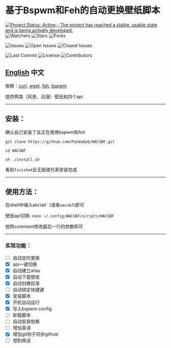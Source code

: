 # 基于Bspwm和Feh的自动更换壁纸脚本

[![Project Status: Active – The project has reached a stable, usable state and is being actively developed.](https://www.repostatus.org/badges/latest/active.svg)](https://git.pandaquq.tk/panda/WACSBF) ![Watchers](https://badgen.net/github/watchers/PandaQuQ/WACSBF) ![Stars](https://badgen.net/github/stars/PandaQuQ/WACSBF) ![Forks](https://badgen.net/github/forks/PandaQuQ/WACSBF)

![Issues](https://badgen.net/github/issues/PandaQuQ/WACSBF) ![Open Issues](https://badgen.net/github/open-issues/PandaQuQ/WACSBF)  ![Closed Issues](https://badgen.net/github/closed-issues/PandaQuQ/WACSBF) 

![Last Commit](https://badgen.net/github/last-commit/PandaQuQ/WACSBF) ![License](https://badgen.net/github/license/PandaQuQ/WACSBF) ![Contributors](https://badgen.net/github/contributors/PandaQuQ/WACSBF) 


[English](https://github.com/PandaQuQ/WACSBF/blob/master/README.md)
 中文
---
依赖：[curl](https://curl.se/), [wget](https://www.gnu.org/software/wget/), [feh](https://feh.finalrewind.org/), [bspwm](https://github.com/baskerville/bspwm)

提供两类（风景、动漫）壁纸和四个api

---
## 安装：
确认自己安装了且正在使用bspwm和feh

`git clone https://github.com/PandaQuQ/WACSBF.git`

`cd WACSBF`

`sh ./install.sh`

看到`finished`且无报错代表安装完成 

---
## 使用方法：

在shell中输入`WACSBF`（或者`wacsbf`)即可

壁纸api切换: `nano ~/.config/WACSBF/scripts/WACSBF`

按照comment修改最后一行的参数即可 

---
### 实现功能：

- [ ] 自动定时更换
- [x] api一键切换
- [x] 自动建立alias
- [x] 自动下载壁纸
- [x] 自动创建目录
- [ ] 自动绑定快捷键
- [x] 安装脚本
- [x] 开机自动运行
- [x] 写入bspwm config
- [ ] 卸载脚本
- [ ] 自动安装依赖
- [ ] 增加英语
- [x] 增加git钩子同步github
- [ ] 想到再说